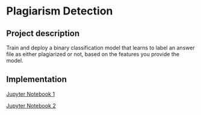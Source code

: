 # Plagiarism Detection

## Project description
Train and deploy a binary classification model that learns to label an answer file as either plagiarized or not, based on the features you provide the model.


## Implementation
[Jupyter Notebook 1](https://nbviewer.jupyter.org/github/vgkortsas/Online_courses/blob/master/Udacity_Machine_Learning_Engineer_Nanodegree/Plagiarism_Detection/2_Plagiarism_Feature_Engineering.ipynb)

[Jupyter Notebook 2](https://nbviewer.jupyter.org/github/vgkortsas/Online_courses/blob/master/Udacity_Machine_Learning_Engineer_Nanodegree/Plagiarism_Detection/3_Training_a_Model.ipynb)


